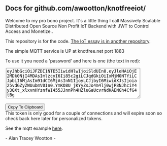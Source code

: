 
<style>

div.ex2 {
  max-width:500px;
  margin: auto;
  width:500px
}
</style>
## Docs for github.com/awootton/knotfreeiot/


Welcome to my pro bono project. It's a little thing I call Massively Scalable Distributed Open Source Non Profit IoT Backend with JWT to Control Access and Monetize..

This repository is for the code. [The IoT essay is in another repository](https://thei4t.github.io/).

The simple MQTT service is UP at knotfree.net port 1883 

To use it you need a 'password' and here is one (the text in red):


<div class="ex2"  style="color:red"><textarea id = "tokenDiv" rows="6" cols="50">eyJhbGciOiJFZDI1NTE5IiwidHlwIjoiSldUIn0.eyJleHAiOjE2MDk0NjI4MDAsImlzcyI6Ii85c2giLCJqdGkiOiIxMjM0NTYiLCJpbiI6MjAsIm91dCI6MjAsInN1IjoyLCJjbyI6MiwidXJsIjoia25vdGZyZWUubmV0In0.YmKO8U_jKYyZsJo4m4lj0wjP8NJhciY4y3QXt_xlxvnHYznfWI455JJnnPh4HZluGaUcvrNdKAENGh4CfG4tBg</textarea></div>

<br/>
<button id="copyto">Copy To Clipboard</button>
<br/>
This token is only good for a couple of connections and will expire soon so check back here later for personalized tokens.

See the mqtt example [here](https://github.com/awootton/knotfreeiot/blob/master/clients/mqttclient.py).
 
<div id = "atwheader" >
- Alan Tracey Wootton -
</div>

<script type="text/javascript" src="/util.js"></script> 
<!-- <div id="commento"></div>
<script src="https://cdn.commento.io/js/commento.js"></script> -->
